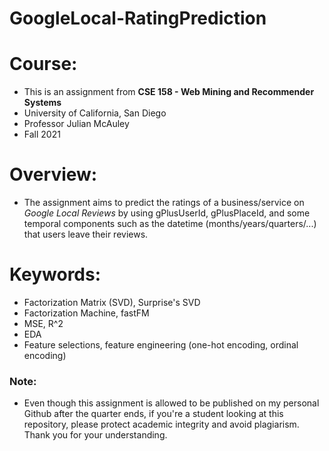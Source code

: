 # GoogleLocal-RatingPrediction

# Course:
- This is an assignment from __CSE 158 - Web Mining and Recommender Systems__
- University of California, San Diego
- Professor Julian McAuley
- Fall 2021

# Overview: 
- The assignment aims to predict the ratings of a business/service on *Google Local Reviews* by using gPlusUserId, gPlusPlaceId, and some temporal components such as the datetime (months/years/quarters/...) that users leave their reviews.

# Keywords: 
- Factorization Matrix (SVD), Surprise's SVD
- Factorization Machine, fastFM
- MSE, R^2
- EDA
- Feature selections, feature engineering (one-hot encoding, ordinal encoding)
 
### Note: 
- Even though this assignment is allowed to be published on my personal Github after the quarter ends, if you're a student looking at this repository, please protect academic integrity and avoid plagiarism. Thank you for your understanding.

